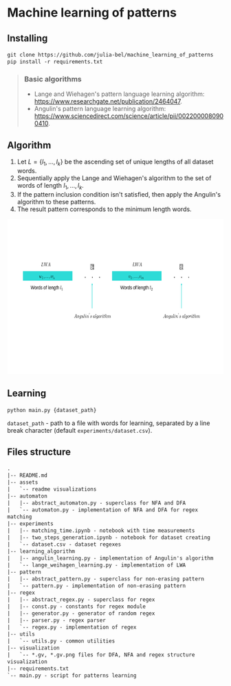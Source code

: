 # Machine learning of patterns

## Installing
```
git clone https://github.com/julia-bel/machine_learning_of_patterns
pip install -r requirements.txt
```

> ### Basic algorithms
> - Lange and Wiehagen's pattern language learning algorithm: https://www.researchgate.net/publication/2464047.
> - Angulin's pattern language learning algorithm: https://www.sciencedirect.com/science/article/pii/0022000080900410.

## Algorithm
1) Let $L = \left \lbrace l_1, ..., l_k  \right \}$ be the ascending set of unique lengths of all dataset words.
2) Sequentially apply the Lange and Wiehagen's algorithm to the set of words of length $l_1, ..., l_k$.
3) If the pattern inclusion condition isn't satisfied, then apply the Angulin's algorithm to these patterns.
4) The result pattern corresponds to the minimum length words.

<p align="center">
    <img src="assets/algorithm.svg" width="640" height="360" alt="Learning algorithm"/>
</p>

## Learning
```
python main.py {dataset_path}
```
```dataset_path``` - path to a file with words for learning, separated by a line break character (default ```experiments/dataset.csv```).


## Files structure
```
.
|-- README.md
|-- assets
|   `-- readme visualizations
|-- automaton
|   |-- abstract_automaton.py - superclass for NFA and DFA
|   `-- automaton.py - implementation of NFA and DFA for regex matching
|-- experiments 
|   |-- matching_time.ipynb - notebook with time measurements
|   |-- two_steps_generation.ipynb - notebook for dataset creating
|   `-- dataset.csv - dataset regexes
|-- learning_algorithm
|   |-- angulin_learning.py - implementation of Angulin's algorithm
|   `-- lange_weihagen_learning.py - implementation of LWA
|-- pattern
|   |-- abstract_pattern.py - superclass for non-erasing pattern
|   `-- pattern.py - implementation of non-erasing pattern
|-- regex
|   |-- abstract_regex.py - superclass for regex 
|   |-- const.py - constants for regex module
|   |-- generator.py - generator of random regex
|   |-- parser.py - regex parser
|   `-- regex.py - implementation of regex
|-- utils
|   `-- utils.py - common utilities
|-- visualization
|   `-- *.gv, *.gv.png files for DFA, NFA and regex structure visualization
|-- requirements.txt
`-- main.py - script for patterns learning

```
